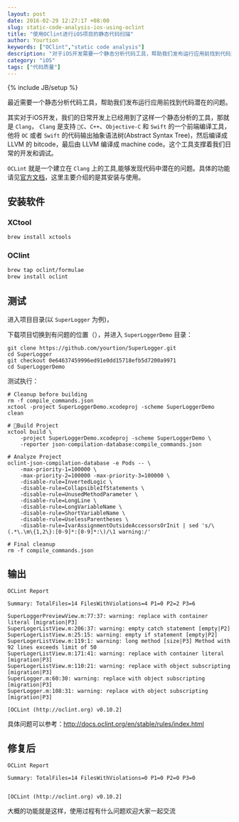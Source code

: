 ```yaml
---
layout: post
date: 2016-02-29 12:27:17 +08:00
slug: static-code-analysis-ios-using-oclint
title: "使用OClint进行iOS项目的静态代码扫描"
author: Yourtion
keywords: ["OClint","static code analysis"]
description: "对于iOS开发需要一个静态分析代码工具，帮助我们发布运行应用前找到代码潜在的问题。OCLint就是一个建立在Clang上的工具,能够发现代码中潜在的问题。这里主要介绍的是其安装与使用。"
category: "iOS"
tags: ["代码质量"]
---
```

{% include JB/setup %}

最近需要一个静态分析代码工具，帮助我们发布运行应用前找到代码潜在的问题。

其实对于iOS开发，我们的日常开发上已经用到了这样一个静态分析的工具，那就是 `Clang`， `Clang` 是支持 `C`、`C++`、`Objective-C` 和 `Swift` 的一个前端编译工具，他将 `OC` 或者 `Swift` 的代码输出抽象语法树(Abstract Syntax Tree)，然后编译成 LLVM 的 bitcode，最后由 LLVM 编译成 machine code。这个工具支撑着我们日常的开发和调试。

`OCLint` 就是一个建立在 `Clang` 上的工具,能够发现代码中潜在的问题。具体的功能请见[官方文档](http://docs.oclint.org/en/stable/)，这里主要介绍的是其安装与使用。

## 安装软件

### XCtool

```bash
brew install xctools
```

### OClint 

```bash
brew tap oclint/formulae
brew install oclint
```			
			
## 测试

进入项目目录(以 `SuperLogger` 为例)，

下载项目切换到有问题的位置（），并进入 `SuperLoggerDemo` 目录：

```
git clone https://github.com/yourtion/SuperLogger.git
cd SuperLogger
git checkout 0e64637459996ed91e0dd15718efb5d7200a9971
cd SuperLoggerDemo
```

测试执行：

```
# Cleanup before building
rm -f compile_commands.json
xctool -project SuperLoggerDemo.xcodeproj -scheme SuperLoggerDemo clean

# Build Project
xctool build \
	-project SuperLoggerDemo.xcodeproj -scheme SuperLoggerDemo \
	-reporter json-compilation-database:compile_commands.json

# Analyze Project
oclint-json-compilation-database -e Pods -- \
	-max-priority-1=100000 \
	-max-priority-2=100000 -max-priority-3=100000 \
   	-disable-rule=InvertedLogic \
   	-disable-rule=CollapsibleIfStatements \
 	-disable-rule=UnusedMethodParameter \
	-disable-rule=LongLine \
	-disable-rule=LongVariableName \
	-disable-rule=ShortVariableName \
	-disable-rule=UselessParentheses \
	-disable-rule=IvarAssignmentOutsideAccessorsOrInit | sed 's/\(.*\.\m\{1,2\}:[0-9]*:[0-9]*:\)/\1 warning:/'

# Final cleanup
rm -f compile_commands.json
```

## 输出

```
OCLint Report

Summary: TotalFiles=14 FilesWithViolations=4 P1=0 P2=2 P3=6

SuperLoggerPreviewView.m:77:37: warning: replace with container literal [migration|P3]
SuperLogerListView.m:206:37: warning: empty catch statement [empty|P2]
SuperLogerListView.m:25:15: warning: empty if statement [empty|P2]
SuperLogerListView.m:119:1: warning: long method [size|P3] Method with 92 lines exceeds limit of 50
SuperLogerListView.m:171:41: warning: replace with container literal [migration|P3]
SuperLogerListView.m:110:21: warning: replace with object subscripting [migration|P3]
SuperLogger.m:60:30: warning: replace with object subscripting [migration|P3]
SuperLogger.m:108:31: warning: replace with object subscripting [migration|P3]

[OCLint (http://oclint.org) v0.10.2]

```

具体问题可以参考：http://docs.oclint.org/en/stable/rules/index.html

## 修复后

```
OCLint Report

Summary: TotalFiles=14 FilesWithViolations=0 P1=0 P2=0 P3=0


[OCLint (http://oclint.org) v0.10.2]
```

大概的功能就是这样，使用过程有什么问题欢迎大家一起交流
